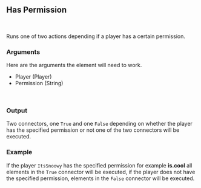 ## Has Permission
<br>

Runs one of two actions depending if a player has a certain permission.
<br>

### Arguments
Here are the arguments the element will need to work.
<br>

- Player (Player)
- Permission (String)
<br>

### Output
Two connectors, one `True` and one `False` depending on whether the player has the specified permission or not one of the two connectors will be executed.
<br>

### Example
If the player `ItsSnoowy` has the specified permission for example **is.cool** all elements in the `True` connector will be executed, if the player does not have the specified permission, elements in the `False` connector will be executed.
